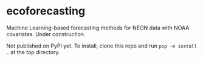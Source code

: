 # ecoforecasting

Machine Learning-based forecasting methods for NEON data with NOAA covariates. Under construction.

Not published on PyPI yet. To install, clone this repo and run `pip -e install .` at the top directory.

